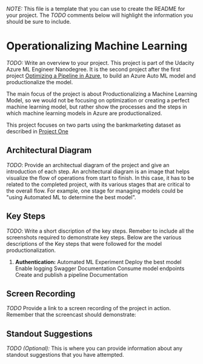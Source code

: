 *NOTE:* This file is a template that you can use to create the README for your project. The *TODO* comments below will highlight the information you should be sure to include.


# Operationalizing Machine Learning

*TODO:* Write an overview to your project.
This project is part of the Udacity Azure ML Engineer Nanodegree. It is the second project after the first project [Optimizing a Pipeline in Azure](https://github.com/donjude/nd00333_AZMLND_Optimizing_a_Pipeline_in_Azure-Solution), to build an Azure Auto ML model and productionalize the model.

The main focus of the project is about Productionalizing a Machine Learning Model, so we would not be focusing on optimization or creating a perfect machine learning model, but rather show the processes and the steps in which machine learning models in Azure are productionalized.

This project focuses on two parts using the bankmarketing dataset as described in [Project One](https://github.com/donjude/nd00333_AZMLND_Optimizing_a_Pipeline_in_Azure-Solution)

## Architectural Diagram
*TODO*: Provide an architectual diagram of the project and give an introduction of each step. An architectural diagram is an image that helps visualize the flow of operations from start to finish. In this case, it has to be related to the completed project, with its various stages that are critical to the overall flow. For example, one stage for managing models could be "using Automated ML to determine the best model". 

## Key Steps
*TODO*: Write a short discription of the key steps. Remeber to include all the screenshots required to demonstrate key steps.
Below are the various descriptions of the Key steps that were followed for the model productionalization.

1. **Authentication:**
Automated ML Experiment
Deploy the best model
Enable logging
Swagger Documentation
Consume model endpoints
Create and publish a pipeline
Documentation

## Screen Recording
*TODO* Provide a link to a screen recording of the project in action. Remember that the screencast should demonstrate:

## Standout Suggestions
*TODO (Optional):* This is where you can provide information about any standout suggestions that you have attempted.

